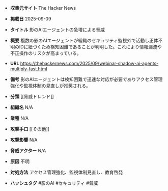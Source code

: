 - **収集元サイト**
The Hacker News

- **掲載日**
2025-09-09

- **タイトル**
影のAIエージェントの急増による脅威

- **概要**
複数の影のAIエージェントが組織のセキュリティ監視外で活動し正体不明のIDに紐づくため検知困難であることが判明した。これにより情報漏洩や不正操作のリスクが高まっている。

- **URL**
https://thehackernews.com/2025/09/webinar-shadow-ai-agents-multiply-fast.html

- **備考**
影のAIエージェントは検知困難で迅速な対応が必要でありアクセス管理強化や監視体制の見直しが推奨される。

- **分類**
[[脅威トレンド]]

- **組織名**
N/A

- **業種**
N/A

- **攻撃手口**
[[その他]]

- **攻撃影響**
N/A

- **脅威アクター**
N/A

- **原因**
不明

- **対処方法**
アクセス管理強化、監視体制見直し、教育啓発

- **ハッシュタグ**
#影のAI #セキュリティ #脅威

